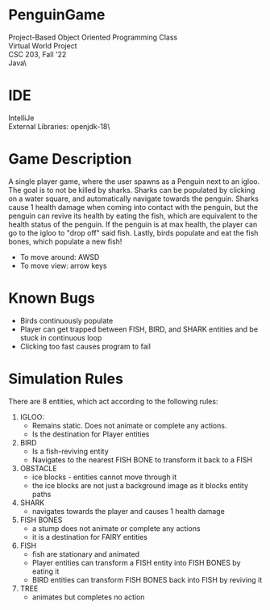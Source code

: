 # PenguinGame
Project-Based Object Oriented Programming Class\
Virtual World Project\
CSC 203, Fall '22\
Java\

# IDE
IntelliJe\
External Libraries: openjdk-18\

# Game Description
A single player game, where the user spawns as a Penguin next to an igloo.
The goal is to not be killed by sharks. Sharks can be populated by clicking on a water square,
and automatically navigate towards the penguin. Sharks cause 1 health damage when coming into
contact with the penguin, but the penguin can revive its health by eating the fish, which are
equivalent to the health status of the penguin. If the penguin  is at max health, the player
can go to the igloo to "drop off" said fish. Lastly, birds populate and eat the fish bones,
which populate a new fish!

* To move around: AWSD
* To move view: arrow keys

# Known Bugs
* Birds continuously populate
* Player can get trapped between FISH, BIRD, and SHARK entities and be stuck in continuous loop
* Clicking too fast causes program to fail

# Simulation Rules

There are 8 entities, which act according to the following rules:
1. IGLOO:
    * Remains static.  Does not animate or complete any actions.  
    * Is the destination for Player entities
2. BIRD
    * Is a fish-reviving entity
    * Navigates to the nearest FISH BONE to transform it back to a FISH
3. OBSTACLE
    * ice blocks - entities cannot move through it
    * the ice blocks are not just a background image as it blocks entity paths
4. SHARK
    * navigates towards the player and causes 1 health damage
5. FISH BONES
    * a stump does not animate or complete any actions
    * it is a destination for FAIRY entities
6. FISH
    * fish are stationary and animated
    * Player entities can transform a FISH entity into FISH BONES by eating it
    * BIRD entities can transform FISH BONES back into FISH by reviving it
7. TREE
    * animates but completes no action
